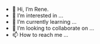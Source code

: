 - 👋 Hi, I’m Rene.
- 👀 I’m interested in ...
- 🌱 I’m currently learning ...
- 💞️ I’m looking to collaborate on ...
- 📫 How to reach me ...

<!---
rstraubecisco/rstraubecisco is a ✨ special ✨ repository because its `README.md` (this file) appears on your GitHub profile.
You can click the Preview link to take a look at your changes.
--->
